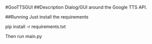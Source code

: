 #GooTTSGUI
##Description
Dialog/GUI around the Google TTS API.

##Running
Just install the requirements

pip install -r requirements.txt

Then run main.py